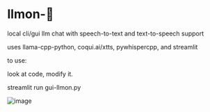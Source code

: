 # llmon-:pie:

local cli/gui llm chat with speech-to-text and text-to-speech support

uses llama-cpp-python, coqui.ai/xtts, pywhispercpp, and streamlit

to use:

look at code, modify it. 

streamlit run gui-llmon.py 

![image](https://github.com/3eeps/llmon-py/assets/55860052/ebb0e269-78e3-4c9f-bb95-c2ae02fe6db5)

